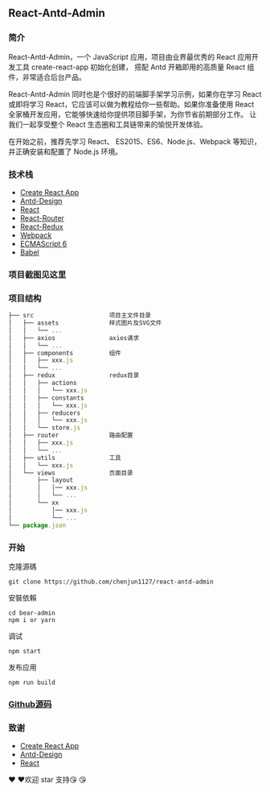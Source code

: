 ## React-Antd-Admin

### 简介
React-Antd-Admin，一个 JavaScript 应用，项目由业界最优秀的 React 应用开发工具 create-react-app 初始化创建， 搭配 Antd 开箱即用的高质量 React 组件，非常适合后台产品。

React-Antd-Admin 同时也是个很好的前端脚手架学习示例，如果你在学习 React 或即将学习 React，它应该可以做为教程给你一些帮助。如果你准备使用 React 全家桶开发应用，它能够快速给你提供项目脚手架，为你节省前期部分工作。 让我们一起享受整个 React 生态圈和工具链带来的愉悦开发体验。

在开始之前，推荐先学习 React、 ES2015、ES6、Node.js、Webpack 等知识，并正确安装和配置了 Node.js 环境。

### 技术栈
* [Create React App](https://facebook.github.io/create-react-app/docs/getting-started)
* [Antd-Design](https://ant.design/index-cn)
* [React](https://reactjs.org)
* [React-Router](https://reacttraining.com/react-router/)
* [React-Redux](https://react-redux.js.org)
* [Webpack](https://www.webpackjs.com)
* [ECMAScript 6](http://es6.ruanyifeng.com)
* [Babel](https://babeljs.io)

### 项目截图见这里

### 项目结构

```javascript
├── src                     项目主文件目录
│   ├── assets              样式图片及SVG文件
│   │   └── ...
│   ├── axios               axios请求
│   │   └── ...
│   ├── components          组件
│   │   ├── xxx.js
│   │   └── ...
│   ├── redux               redux目录
│   │   ├── actions
│   │   │   └── xxx.js
│   │   ├── constants
│   │   │   └── xxx.js
│   │   ├── reducers
│   │   │   └── xxx.js
│   │   └── store.js
│   ├── router              路由配置
│   │   ├── xxx.js
│   │   └── ...
│   ├── utils               工具
│   │   └── xxx.js
│   └── views               页面目录
│       ├── layout
│       │   │── xxx.js
│       │   └── ...
│       └── xx
│           │── xxx.js
│           └── ...
└── package.json
```

### 开始

克隆源碼
```
git clone https://github.com/chenjun1127/react-antd-admin
```
安裝依賴
```
cd bear-admin
npm i or yarn
```
调试
```
npm start
```
发布应用
```
npm run build
```
### [Github源码](https://github.com/chenjun1127/react-antd-admin)

### 致谢
* [Create React App](https://facebook.github.io/create-react-app/docs/getting-started)
* [Antd-Design](https://ant.design/index-cn)
* [React](https://reactjs.org)

:heart: :heart:欢迎 star 支持:kissing_heart: :kissing_heart:
